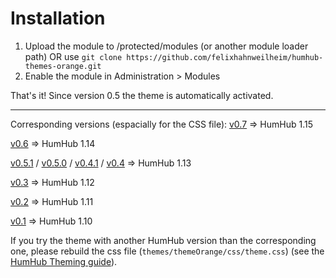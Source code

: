 # Installation

1. Upload the module to /protected/modules (or another module loader path) OR use `git clone https://github.com/felixhahnweilheim/humhub-themes-orange.git`
2. Enable the module in Administration > Modules

That's it! Since version 0.5 the theme is automatically activated.

***

Corresponding versions (espacially for the CSS file):
[v0.7](https://github.com/felixhahnweilheim/humhub-themes-orange/releases/tag/v0.7.0) => HumHub 1.15

[v0.6](https://github.com/felixhahnweilheim/humhub-themes-orange/releases/tag/v0.6.0) => HumHub 1.14

[v0.5.1](https://github.com/felixhahnweilheim/humhub-themes-orange/releases/tag/v0.5.1) / [v0.5.0](https://github.com/felixhahnweilheim/humhub-themes-orange/releases/tag/v0.5.0) / [v0.4.1](https://github.com/felixhahnweilheim/humhub-themes-orange/releases/tag/v0.4.1) / [v0.4](https://github.com/felixhahnweilheim/humhub-themes-orange/releases/tag/v0.4.0) => HumHub 1.13

[v0.3](https://github.com/felixhahnweilheim/humhub-themes-orange/releases/tag/v0.3.0) => HumHub 1.12

[v0.2](https://github.com/felixhahnweilheim/humhub-themes-orange/releases/tag/v0.2.0) => HumHub 1.11

[v0.1](https://github.com/felixhahnweilheim/humhub-themes-orange/releases/tag/v0.1.0) => HumHub 1.10

If you try the theme with another HumHub version than the corresponding one, please rebuild the css file (`themes/themeOrange/css/theme.css`) (see the [HumHub Theming guide](https://docs.humhub.org/docs/theme/css#compile-css-package)).

